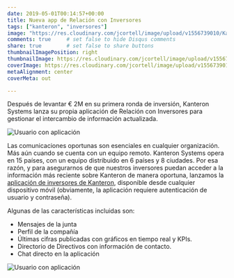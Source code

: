 ```yaml
---
date: 2019-05-01T00:14:57+00:00
title: Nueva app de Relación con Inversores
tags: ["kanteron", "inversores"]
image: "https://res.cloudinary.com/jcortell/image/upload/v1556739010/Kanteron/InvestorRelationsApp/mockuper_1.png"
comments: true     # set false to hide Disqus comments
share: true        # set false to share buttons
thumbnailImagePosition: right
thumbnailImage: https://res.cloudinary.com/jcortell/image/upload/v1556739008/Kanteron/InvestorRelationsApp/threed_mockup_3.png
coverImage: https://res.cloudinary.com/jcortell/image/upload/v1556739010/Kanteron/InvestorRelationsApp/mockuper_1.png
metaAlignment: center
coverMeta: out

---
```


Después de levantar € 2M en su primera ronda de inversión, Kanteron Systems lanza su propia aplicación de Relación con Inversores para gestionar el intercambio de información actualizada.

<!--more-->

![Usuario con aplicación](https://res.cloudinary.com/jcortell/image/upload/v1556739010/Kanteron/InvestorRelationsApp/mockuper.png)

Las comunicaciones oportunas son esenciales en cualquier organización. Más aún cuando se cuenta con un equipo remoto. Kanteron Systems opera en 15 países, con un equipo distribuido en 6 países y 8 ciudades. Por esa razón, y para asegurarnos de que nuestros inversores puedan acceder a la información más reciente sobre Kanteron de manera oportuna, lanzamos la [aplicación de inversores de Kanteron](https://investors.kanteron.com/), disponible desde cualquier dispositivo móvil (obviamente, la aplicación requiere autenticación de usuario y contraseña).

Algunas de las características incluidas son:

* Mensajes de la junta
* Perfil de la compañía
* Últimas cifras publicadas con gráficos en tiempo real y KPIs.
* Directorio de Directivos con información de contacto.
* Chat directo en la aplicación

![Usuario con aplicación](https://res.cloudinary.com/jcortell/image/upload/v1556739007/Kanteron/InvestorRelationsApp/smartmockups_jv5ec1t6.jpg)
